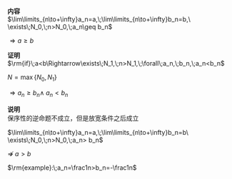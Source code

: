 **内容**  
$\lim\limits_{n\to+\infty}a_n=a,\;\lim\limits_{n\to+\infty}b_n=b,\ \exists\;N_0,\;n>N_0,\;a_n\geq b_n$  
  
$\Rightarrow a\geq b$  
  
**证明**  
$\rm{if}\;a<b\Rightarrow\exists\;N_1,\;n>N_1,\;\forall\;a_n,\;b_n,\;a_n<b_n$  
  
$N=\max\{N_0,N_1\}$  
  
$\Rightarrow a_n\geq b_n\land\;a_n<b_n$  
  
**说明**  
保序性的逆命题不成立，但是放宽条件之后成立  
  
$\lim\limits_{n\to+\infty}a_n=a,\;\lim\limits_{n\to+\infty}b_n=b\ \exists\;N_0,\;n>N_0,\;a_n> b_n$  
  
$\not\Rightarrow\; a> b$  
  
$\rm{example}:\;a_n=\frac1n>b_n=-\frac1n$  
